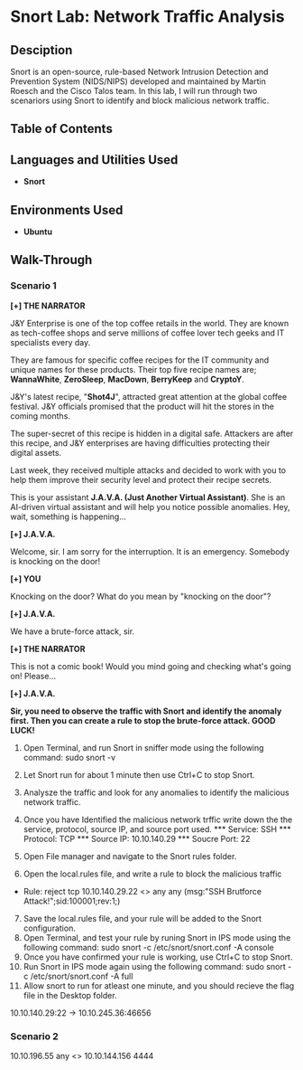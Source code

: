 # Snort Lab: Network Traffic Analysis

## Desciption
Snort is an open-source, rule-based Network Intrusion Detection and Prevention System (NIDS/NIPS) developed and maintained by Martin Roesch and the Cisco Talos team. In this lab, I will run through two scenariors using Snort to identify and block malicious network traffic.

## Table of Contents

## Languages and Utilities Used

* **Snort** 

## Environments Used

* **Ubuntu**

## Walk-Through

### Scenario 1

**[+] THE NARRATOR**

J&Y Enterprise is one of the top coffee retails in the world. They are known as tech-coffee shops and serve millions of coffee lover tech geeks and IT specialists every day. 

They are famous for specific coffee recipes for the IT community and unique names for these products. Their top five recipe names are; **WannaWhite**, **ZeroSleep**, **MacDown**, **BerryKeep** and **CryptoY**.

J&Y's latest recipe, "**Shot4J**", attracted great attention at the global coffee festival. J&Y officials promised that the product will hit the stores in the coming months. 

The super-secret of this recipe is hidden in a digital safe. Attackers are after this recipe, and J&Y enterprises are having difficulties protecting their digital assets.

Last week, they received multiple attacks and decided to work with you to help them improve their security level and protect their recipe secrets.  

This is your assistant **J.A.V.A. (Just Another Virtual Assistant)**. She is an AI-driven virtual assistant and will help you notice possible anomalies. Hey, wait, something is happening...

**[+] J.A.V.A.**

Welcome, sir. I am sorry for the interruption. It is an emergency. Somebody is knocking on the door!

**[+] YOU**

Knocking on the door? What do you mean by "knocking on the door"?

**[+] J.A.V.A.**

We have a brute-force attack, sir.

**[+] THE NARRATOR**

This is not a comic book! Would you mind going and checking what's going on! Please... 

**[+] J.A.V.A.**

**Sir, you need to observe the traffic with Snort and identify the anomaly first. Then you can create a rule to stop the brute-force attack. GOOD LUCK!**

1. Open Terminal, and run Snort in sniffer mode using the following command: sudo snort -v
2. Let Snort run for about 1 minute then use Ctrl+C to stop Snort.
3. Analysze the traffic and look for any anomalies to identify the malicious network traffic.
4. Once you have Identified the malicious network trffic write down the the service, protocol, source IP, and source port used.
*** Service: SSH
*** Protocol: TCP
*** Source IP: 10.10.140.29
*** Soucre Port: 22

6. Open File manager and navigate to the Snort rules folder.
7. Open the local.rules file, and write a rule to block the malicious traffic
* Rule: reject tcp 10.10.140.29.22 <> any any (msg:"SSH Brutforce Attack!";sid:100001;rev:1;)

7. Save the local.rules file, and your rule will be added to the Snort configuration.
8. Open Terminal, and test your rule by runing Snort in IPS mode using the following command: sudo snort -c /etc/snort/snort.conf -A console
9. Once you have confirmed your rule is working, use Ctrl+C to stop Snort.
10. Run Snort in IPS mode again using the following command: sudo snort -c /etc/snort/snort.conf -A full
11. Allow snort to run for atleast one minute, and you should recieve the flag file in the Desktop folder.

10.10.140.29:22 -> 10.10.245.36:46656

### Scenario 2

10.10.196.55 any <> 10.10.144.156 4444
